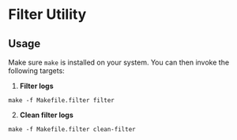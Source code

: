 # Filter Utility

## Usage

Make sure `make` is installed on your system. You can then invoke the following targets:

1. **Filter logs**

```plain
make -f Makefile.filter filter
```

2. **Clean filter logs**

```plain
make -f Makefile.filter clean-filter
```
